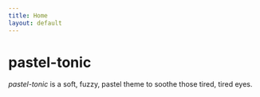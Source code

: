 ```yaml
---
title: Home
layout: default
---
```


# pastel-tonic

*pastel-tonic* is a soft, fuzzy, pastel theme to soothe those tired, tired eyes.
